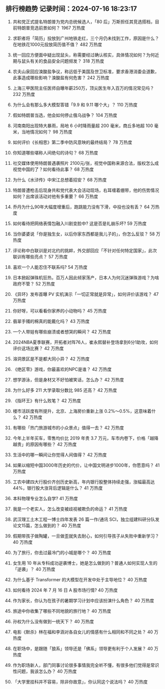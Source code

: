 
## 排行榜趋势 记录时间：2024-07-16 18:23:17
  
  1. 共和党正式提名特朗普为党内总统候选人，「80 后」万斯担任其竞选搭档，目前特朗普竞选前景如何？ 1967 万热度
    
  2. 求职者将「简历」投放到广州地铁走红，三个月仍未找到工作，原因是什么？在地铁花1000元投放简历值不值？ 482 万热度
    
  3. 统一回应方便面中疑出现鼠头，称需要经过确认核实，具体情况如何？为何近期与鼠头有关的食品安全问题频发？ 318 万热度
    
  4. 农夫山泉回应溴酸盐争议，称远低于美国及世卫标准，要求香港消委会道歉，此事造成哪些影响？溴酸盐有何危害？ 242 万热度
    
  5. 上海三甲医院主任医师自曝年薪250万，顶尖医生年入百万的情况常见吗？ 232 万热度
    
  6. 为什么会有那么多大模型答错「9.9 和 9.11 哪个大」？ 110 万热度
    
  7. 假如特朗普当选，他会如何停止俄乌战争？ 104 万热度
    
  8. 河南南阳出现特大暴雨，局地 6 小时降雨量超 200 毫米，商丘多地超 100 毫米，当地情况如何？ 98 万热度
    
  9. 如何评价《长相思》第二季中防风意映的最终结局？ 78 万热度
    
  10. 你知道哪些堪称人间绝句的诗句？ 68 万热度
    
  11. 社交媒体使用特朗普遇袭照片 2100元/张，视觉中国称来源合法，版权怎么成视觉中国的了？如何看待此事？ 68 万热度
    
  12. 为什么《水浒传》中宋江总想着招安？ 68 万热度
    
  13. 特朗普遭枪击后现身共和党代表大会活动现场，右耳缠着绷带，他的伤势情况如何？出席该活动对他有多重要？ 66 万热度
    
  14. 乔丹为什么90年大幅度增重后，跑跳能力没有下滑，中投也没有丢？ 64 万热度
    
  15. 如何看待把网络表情包融入川剧变脸中? 这是否是礼崩乐坏? 59 万热度
    
  16. 当你婆婆说「你是独生女，以后你家东西都是我儿子的」，你怎么反驳？ 58 万热度
    
  17. 评论称中白联训是对北约的挑衅，外交部回应「不针对任何特定国家」，此次联训有哪些亮点？ 57 万热度
    
  18. 喜欢一个人能忍住不联系吗? 54 万热度
    
  19. 日本掀起弹珠机狂热，百万人因此倾家荡产，日本人为何沉迷弹珠游戏？为啥政府不管？ 52 万热度
    
  20. 《异环》发布首曝 PV 实机演示「一切正常就是异常」，如何评价该游戏？ 47 万热度
    
  21. 你好呀，可以看看你家养的小动物吗？ 45 万热度
    
  22. 翡翠手镯的棉真的能戴化吗？ 43 万热度
    
  23. 一个人带娃有哪些崩溃或者想哭的瞬间？ 42 万热度
    
  24. 2024NBA夏季联赛，开拓者对阵76人，崔永熙替补登场拿到6分1助攻，如何评价这场比赛？ 42 万热度
    
  25. 溶洞景区是不是都大同小异？ 42 万热度
    
  26. 《绝区零》游戏，你最喜欢的NPC是谁？ 42 万热度
    
  27. 想学游泳，但是身材又不好怕被笑话，怎么办？ 42 万热度
    
  28. 为什么好多 211 大学录取分数比 985 还高？ 42 万热度
    
  29. 《指环王》有什么败笔？ 42 万热度
    
  30. 楼市活跃度有所提升，北京、上海房价重新上涨 0.2%～0.5%，这意味着什么？ 42 万热度
    
  31. 有哪些「热门旅游城市的小众景点」值得一去？ 42 万热度
    
  32. 今年上半年买车，零售均价比 2019 年贵 3.7 万元，车市内卷下，价格「越降越贵」的原因有哪些？ 42 万热度
    
  33. 生活中的哪一瞬间让你觉得人间值得？ 42 万热度
    
  34. 如果以缩短中国3000年历史的代价，让中国文明进步1000年，你愿意吗？ 41 万热度
    
  35. 工农中建四大行股价齐创历史新高，年内银行股整体持续走强，涨幅最高达 44%，银行股大涨背后逻辑是什么？ 41 万热度
    
  36. 本科物理专业怎么自学? 41 万热度
    
  37. 我是一个老实人，怎么改变被歧视被欺负的命运？ 41 万热度
    
  38. 武汉理工土木工程一博士四年发表 26 篇一作/通讯 SCI，独立组建科研分队发论文15篇，怎么做到的？ 40 万热度
    
  39. 假期带孩子做陶罐，一旦做歪就失去耐心，如何引导孩子从失败中重新学习？ 40 万热度
    
  40. 为了旅行，你去过最冷门的小城是哪个？ 40 万热度
    
  41. 女生用 10 年从专科成功逆袭博士，她是怎么做到的？普通人如何实现人生的「逆袭」？ 40 万热度
    
  42. 为什么基于 Transformer 的大模型在开发中处于主导地位？ 40 万热度
    
  43. 如何看待 2024 年 7 月 16 日 A 股市场行情? 40 万热度
    
  44. 作为家长，你认为在孩子的暑期学习计划中应该扮演什么角色？ 40 万热度
    
  45. 旅途中你收集了哪些不同地貌的旅行地？ 40 万热度
    
  46. 孙权为什么没有做到一统天下？ 40 万热度
    
  47. 电影《默杀》林在福和李涵对各自女儿的情感有什么相同和不同之处？ 40 万热度
    
  48. 在职场中，是跟随「狼系」领导还是「佛系」领导更有利于个人发展？ 40 万热度
    
  49. 作为职场新人，部门同事讨论很多事情我完全听不懂，有很多他们觉得是常识性问题，我该怎么办？ 40 万热度
    
  50. 「大学里挂科并不容易，除非你故意」，你认同这个说法吗？ 40 万热度
    